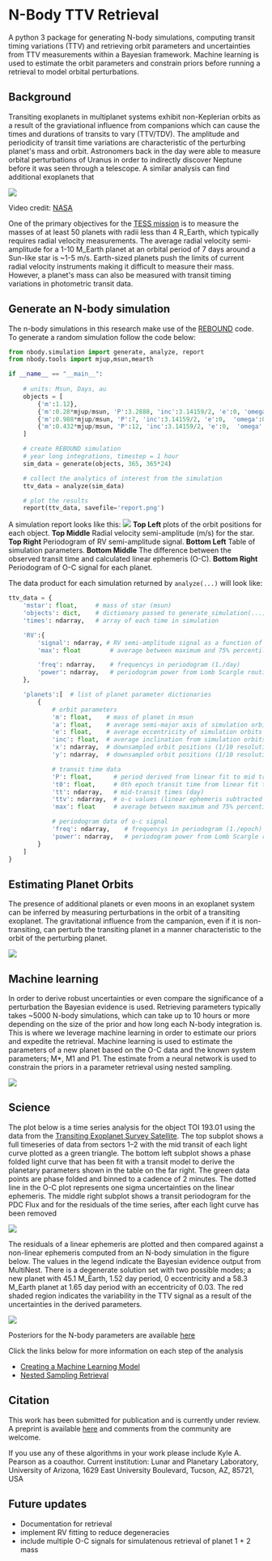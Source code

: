 # N-Body TTV Retrieval
A python 3 package for generating N-body simulations, computing transit timing variations (TTV) and retrieving orbit parameters and uncertainties from TTV measurements within a Bayesian framework. Machine learning is used to estimate the orbit parameters and constrain priors before running a retrieval to model orbital perturbations. 

## Background
Transiting exoplanets in multiplanet systems exhibit non-Keplerian orbits as a result of the graviational influence from companions which can cause the times and durations of transits to vary (TTV/TDV). The amplitude and periodicity of transit time variations are characteristic of the perturbing planet's mass and orbit. Astronomers back in the day were able to measure orbital perturbations of Uranus in order to indirectly discover Neptune before it was seen through a telescope. A similar analysis can find additional exoplanets that  

![](figures/exoplanet_ttv.gif)

Video credit: [NASA](https://www.youtube.com/watch?v=rqQ1xKsNIQE)

One of the primary objectives for the [TESS mission](https://tess.mit.edu/) is to measure the masses of at least 50 planets with radii less than 4 R_Earth, which typically requires radial velocity measurements. The average radial velocity semi-amplitude for a 1-10 M_Earth planet at an orbital period of 7 days around a Sun-like star is ~1-5 m/s. Earth-sized planets push the limits of current radial velocity instruments making it difficult to measure their mass. However, a planet's mass can also be measured with transit timing variations in photometric transit data.

## Generate an N-body simulation 
The n-body simulations in this research make use of the [REBOUND](https://rebound.readthedocs.io) code. To generate a random simulation follow the code below: 
```python
from nbody.simulation import generate, analyze, report
from nbody.tools import mjup,msun,mearth

if __name__ == "__main__":
    
    # units: Msun, Days, au
    objects = [
        {'m':1.12},
        {'m':0.28*mjup/msun, 'P':3.2888, 'inc':3.14159/2, 'e':0, 'omega':0  }, 
        {'m':0.988*mjup/msun, 'P':7, 'inc':3.14159/2, 'e':0,  'omega':0  }, 
        {'m':0.432*mjup/msun, 'P':12, 'inc':3.14159/2, 'e':0,  'omega':0  }, 
    ]

    # create REBOUND simulation
    # year long integrations, timestep = 1 hour
    sim_data = generate(objects, 365, 365*24)

    # collect the analytics of interest from the simulation
    ttv_data = analyze(sim_data)

    # plot the results 
    report(ttv_data, savefile='report.png')
```
A simulation report looks like this: 
![](figures/report_simulation.png)
**Top Left** plots of the orbit positions for each object. **Top Middle** Radial velocity semi-amplitude (m/s) for the star. **Top Right** Periodogram of RV semi-amplitude signal. **Bottom Left** Table of simulation parameters. **Bottom Middle** The difference between the observed transit time and calculated linear ephemeris (O-C). **Bottom Right** Periodogram of O-C signal for each planet. 

The data product for each simulation returned by `analyze(...)` will look like: 
```python
ttv_data = {
    'mstar': float,     # mass of star (msun)
    'objects': dict,    # dictionary passed to generate_simulation(...) method 
    'times': ndarray,   # array of each time in simulation 

    'RV':{
        'signal': ndarray, # RV semi-amplitude signal as a function of time (m/s)
        'max': float        # average between maximum and 75% percentile of RV semi-amplitude (m/s)

        'freq': ndarray,    # frequencys in periodogram (1./day)
        'power': ndarray,   # periodogram power from Lomb Scargle routine
    },

    'planets':[  # list of planet parameter dictionaries 
        {
            # orbit parameters
            'm': float,    # mass of planet in msun
            'a': float,    # average semi-major axis of simulation orbits (au)
            'e': float,    # average eccentricity of simulation orbits
            'inc': float,  # average inclination from simulation orbits
            'x': ndarray,  # downsampled orbit positions (1/10 resolution, au)
            'y': ndarray,  # downsampled orbit positions (1/10 resolution, au)

            # transit time data 
            'P': float,      # period derived from linear fit to mid transit times (day)
            't0': float,     # 0th epoch transit time from linear fit to mid transit times (day)
            'tt': ndarray,   # mid-transit times (day)
            'ttv': ndarray,  # o-c values (linear ephemeris subtracted from tt) (day)
            'max': float     # average between maximum and 75% percentile of O-C signal (min)

            # periodogram data of o-c signal 
            'freq': ndarray,    # frequencys in periodogram (1./epoch)
            'power': ndarray,   # periodogram power from Lomb Scargle routine
        }
    ]
}
```

## Estimating Planet Orbits
The presence of additional planets or even moons in an exoplanet system can be inferred by measuring perturbations in the orbit of a transiting exoplanet. The gravitational influence from the campanion, even if it is non-transiting, can perturb the transiting planet in a manner characteristic to the orbit of the perturbing planet. 

![](figures/nested_nbody_fit.png)



## Machine learning 
In order to derive robust uncertainties or even compare the significance of a perturbation the Bayesian evidence is used. Retrieving parameters typically takes ~5000 N-body simulations, which can take up to 10 hours or more depending on the size of the prior and how long each N-body integration is. This is where we leverage machine learning in order to estimate our priors and expedite the retrieval. Machine learning is used to estimate the parameters of a new planet based on the O-C data and the known system parameters; M*, M1 and P1. The estimate from a neural network is used to constrain the priors in a parameter retrieval using nested sampling. 

![](figures/nn_prior.png)

## Science
The plot below is a time series analysis for the object TOI 193.01 using the data from the [Transiting Exoplanet Survey Satellite](https://www.nasa.gov/tess-transiting-exoplanet-survey-satellite/). The top subplot shows a full timeseries of data from sectors 1–2 with the mid transit of each light curve plotted as a green triangle. The bottom left subplot shows a phase folded light curve that has been fit with a transit model to derive the planetary parameters shown in the table on the far right. The green data points are phase folded and binned to a cadence of 2 minutes. The dotted line in the O-C plot represents one sigma uncertainties on the linear ephemeris. The middle right subplot shows a transit periodogram for the PDC Flux and for the residuals of the time series, after each light curve has been removed

![](figures/timeseries_183985250.png)

The residuals of a linear ephemeris are plotted and then compared against a non-linear ephemeris computed from an N-body simulation in the figure below. The values in the legend indicate the Bayesian evidence output from MultiNest. There is a degenerate solution set with two possible modes; a new planet with 45.1 M_Earth, 1.52 day period, 0 eccentricity and a 58.3 M_Earth planet at 1.65 day period with an eccentricity of 0.03. The red shaded region indicates the variability in the TTV signal as a result of the uncertainties in the derived parameters.

![](figures/planetX_ttvfit.png)

Posteriors for the N-body parameters are available [here](figures/planetX_nbody_posterior_zoom.png)

Click the links below for more information on each step of the analysis
- [Creating a Machine Learning Model](simulations/)
- [Nested Sampling Retrieval](Retrieval.md)


## Citation 
This work has been submitted for publication and is currently under review. A preprint is available [here](https://www.overleaf.com/read/mfqvfxjbfrwh) and comments from the community are welcome. 

If you use any of these algorithms in your work please include Kyle A. Pearson as a coauthor. Current institution: Lunar and Planetary Laboratory, University of Arizona, 1629 East University Boulevard, Tucson, AZ, 85721, USA

## Future updates
- Documentation for retrieval
- implement RV fitting to reduce degeneracies
- include multiple O-C signals for simulatenous retrieval of planet 1 + 2 mass
